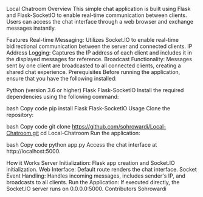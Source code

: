 
Local Chatroom
Overview
This simple chat application is built using Flask and Flask-SocketIO to enable real-time communication between clients. Users can access the chat interface through a web browser and exchange messages instantly.

Features
Real-time Messaging: Utilizes Socket.IO to enable real-time bidirectional communication between the server and connected clients.
IP Address Logging: Captures the IP address of each client and includes it in the displayed messages for reference.
Broadcast Functionality: Messages sent by one client are broadcasted to all connected clients, creating a shared chat experience.
Prerequisites
Before running the application, ensure that you have the following installed:

Python (version 3.6 or higher)
Flask
Flask-SocketIO
Install the required dependencies using the following command:

bash
Copy code
pip install Flask Flask-SocketIO
Usage
Clone the repository:

bash
Copy code
git clone https://github.com/sohrowardi/Local-Chatroom.git
cd Local-Chatroom
Run the application:

bash
Copy code
python app.py
Access the chat interface at http://localhost:5000.

How it Works
Server Initialization: Flask app creation and Socket.IO initialization.
Web Interface: Default route renders the chat interface.
Socket Event Handling: Handles incoming messages, includes sender's IP, and broadcasts to all clients.
Run the Application: If executed directly, the Socket.IO server runs on 0.0.0.0:5000.
Contributors
Sohrowardi
